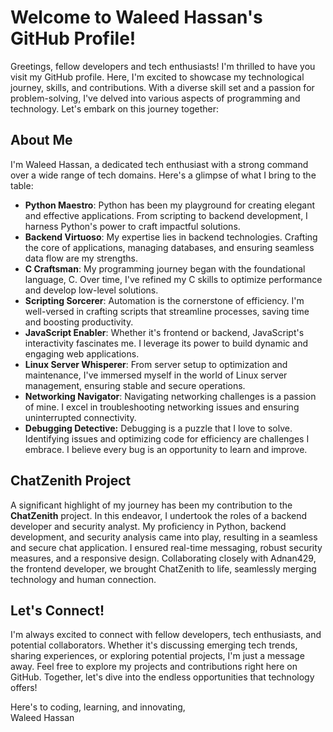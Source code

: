 <!DOCTYPE html>
<html>
<head>
</head>
<body>

<h1>Welcome to Waleed Hassan's GitHub Profile!</h1>

<p>Greetings, fellow developers and tech enthusiasts! I'm thrilled to have you visit my GitHub profile. Here, I'm excited to showcase my technological journey, skills, and contributions. With a diverse skill set and a passion for problem-solving, I've delved into various aspects of programming and technology. Let's embark on this journey together:</p>

<h2>About Me</h2>
<p>I'm Waleed Hassan, a dedicated tech enthusiast with a strong command over a wide range of tech domains. Here's a glimpse of what I bring to the table:</p>

<ul>
    <li><strong>Python Maestro</strong>: Python has been my playground for creating elegant and effective applications. From scripting to backend development, I harness Python's power to craft impactful solutions.</li>
    <li><strong>Backend Virtuoso</strong>: My expertise lies in backend technologies. Crafting the core of applications, managing databases, and ensuring seamless data flow are my strengths.</li>
    <li><strong>C Craftsman</strong>: My programming journey began with the foundational language, C. Over time, I've refined my C skills to optimize performance and develop low-level solutions.</li>
    <li><strong>Scripting Sorcerer</strong>: Automation is the cornerstone of efficiency. I'm well-versed in crafting scripts that streamline processes, saving time and boosting productivity.</li>
    <li><strong>JavaScript Enabler</strong>: Whether it's frontend or backend, JavaScript's interactivity fascinates me. I leverage its power to build dynamic and engaging web applications.</li>
    <li><strong>Linux Server Whisperer</strong>: From server setup to optimization and maintenance, I've immersed myself in the world of Linux server management, ensuring stable and secure operations.</li>
    <li><strong>Networking Navigator</strong>: Navigating networking challenges is a passion of mine. I excel in troubleshooting networking issues and ensuring uninterrupted connectivity.</li>
    <li><strong>Debugging Detective:</strong> Debugging is a puzzle that I love to solve. Identifying issues and optimizing code for efficiency are challenges I embrace. I believe every bug is an opportunity to learn and improve.</li>
</ul>

<h2>ChatZenith Project</h2>
<p>A significant highlight of my journey has been my contribution to the <strong>ChatZenith</strong> project. In this endeavor, I undertook the roles of a backend developer and security analyst. My proficiency in Python, backend development, and security analysis came into play, resulting in a seamless and secure chat application. I ensured real-time messaging, robust security measures, and a responsive design. Collaborating closely with Adnan429, the frontend developer, we brought ChatZenith to life, seamlessly merging technology and human connection.</p>

<h2>Let's Connect!</h2>
<p>I'm always excited to connect with fellow developers, tech enthusiasts, and potential collaborators. Whether it's discussing emerging tech trends, sharing experiences, or exploring potential projects, I'm just a message away. Feel free to explore my projects and contributions right here on GitHub. Together, let's dive into the endless opportunities that technology offers!</p>

<p>Here's to coding, learning, and innovating,<br>Waleed Hassan</p>

</body>
</html>
